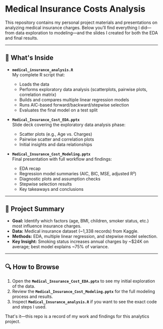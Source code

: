 # Medical Insurance Costs Analysis

This repository contains my personal project materials and presentations on analyzing medical insurance charges. Below you’ll find everything I did—from data exploration to modeling—and the slides I created for both the EDA and final results.

---

## 📁 What's Inside

- **`medical_insurance_analysis.R`**  
  My complete R script that:
  - Loads the data  
  - Performs exploratory data analysis (scatterplots, pairwise plots, correlation matrix)  
  - Builds and compares multiple linear regression models  
  - Runs AIC-based forward/backward/stepwise selection  
  - Evaluates the final model on a test split

- **`Medical_Insurance_Cost_EDA.pptx`**  
  Slide deck covering the exploratory data analysis phase:
  - Scatter plots (e.g., Age vs. Charges)  
  - Pairwise scatter and correlation plots  
  - Initial insights and data relationships

- **`Medical_Insurance_Cost_Modeling.pptx`**  
  Final presentation with full workflow and findings:
  - EDA recap  
  - Regression model summaries (AIC, BIC, MSE, adjusted R²)  
  - Diagnostic plots and assumption checks  
  - Stepwise selection results  
  - Key takeaways and conclusions

---

## 🎯 Project Summary

- **Goal:** Identify which factors (age, BMI, children, smoker status, etc.) most influence insurance charges.  
- **Data:** Medical insurance dataset (~1,338 records) from Kaggle.  
- **Methods:** EDA, multiple linear regression, and stepwise model selection.  
- **Key Insight:** Smoking status increases annual charges by ~\$24K on average; best model explains ~75% of variance.

---

## 🔍 How to Browse

1. Open the **`Medical_Insurance_Cost_EDA.pptx`** to see my initial exploration of the data.  
2. Review the **`Medical_Insurance_Cost_Modeling.pptx`** for the full modeling process and results.  
3. Inspect **`Medical_Insurance_analysis.R`** if you want to see the exact code and steps I used.

That's it—this repo is a record of my work and findings for this analytics project.
